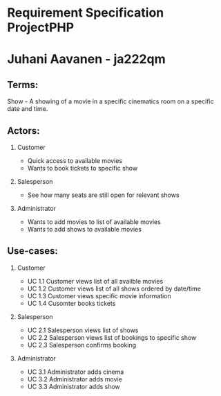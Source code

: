 Requirement Specification ProjectPHP
====================================
Juhani Aavanen - ja222qm
========================

Terms:
------

Show - A showing of a movie in a specific cinematics room on a specific date and time.

Actors:
-------

1. Customer
	- Quick access to available movies
	- Wants to book tickets to specific show

2. Salesperson
	- See how many seats are still open for relevant shows

3. Administrator
	- Wants to add movies to list of available movies
	- Wants to add shows to available movies
	
Use-cases:
---------

1. Customer
	- UC 1.1 Customer views list of all availble movies
	- UC 1.2 Customer views list of all shows ordered by date/time
	- UC 1.3 Customer views specific movie information
	- UC 1.4 Cusomter books tickets
	
2. Salesperson
	- UC 2.1 Salesperson views list of shows
	- UC 2.2 Salesperson views list of bookings to specific show
	- UC 2.3 Salesperson confirms booking
	
3. Administrator
	- UC 3.1 Administrator adds cinema
	- UC 3.2 Administrator adds movie
	- UC 3.3 Administrator adds show


